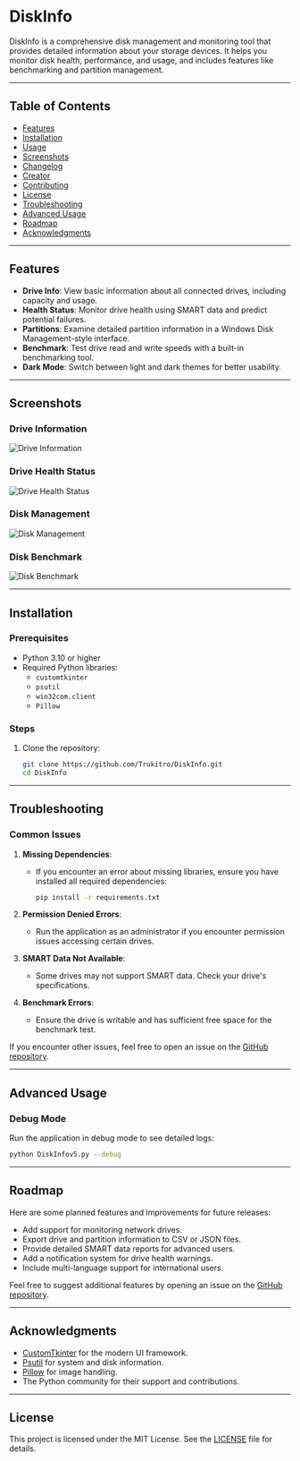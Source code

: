 # DiskInfo

DiskInfo is a comprehensive disk management and monitoring tool that provides detailed information about your storage devices. It helps you monitor disk health, performance, and usage, and includes features like benchmarking and partition management.

---

## Table of Contents
- [Features](#features)
- [Installation](#installation)
- [Usage](#usage)
- [Screenshots](#screenshots)
- [Changelog](#changelog)
- [Creator](#creator)
- [Contributing](#contributing)
- [License](#license)
- [Troubleshooting](#troubleshooting)
- [Advanced Usage](#advanced-usage)
- [Roadmap](#roadmap)
- [Acknowledgments](#acknowledgments)

---

## Features

- **Drive Info**: View basic information about all connected drives, including capacity and usage.
- **Health Status**: Monitor drive health using SMART data and predict potential failures.
- **Partitions**: Examine detailed partition information in a Windows Disk Management-style interface.
- **Benchmark**: Test drive read and write speeds with a built-in benchmarking tool.
- **Dark Mode**: Switch between light and dark themes for better usability.

---

## Screenshots

### Drive Information
![Drive Information](images/DriveInformation.png)

### Drive Health Status
![Drive Health Status](images/DriveHealthStatus.png)

### Disk Management
![Disk Management](images/DiskManagement.png)

### Disk Benchmark
![Disk Benchmark](images/DiskBenchmark.png)

---

## Installation

### Prerequisites
- Python 3.10 or higher
- Required Python libraries:
  - `customtkinter`
  - `psutil`
  - `win32com.client`
  - `Pillow`

### Steps
1. Clone the repository:
   ```bash
   git clone https://github.com/Trukitro/DiskInfo.git
   cd DiskInfo
   ```

---

## Troubleshooting

### Common Issues

1. **Missing Dependencies**:
   - If you encounter an error about missing libraries, ensure you have installed all required dependencies:
     ```bash
     pip install -r requirements.txt
     ```

2. **Permission Denied Errors**:
   - Run the application as an administrator if you encounter permission issues accessing certain drives.

3. **SMART Data Not Available**:
   - Some drives may not support SMART data. Check your drive's specifications.

4. **Benchmark Errors**:
   - Ensure the drive is writable and has sufficient free space for the benchmark test.

If you encounter other issues, feel free to open an issue on the [GitHub repository](https://github.com/Trukitro/DiskInfo/issues).

---

## Advanced Usage

### Debug Mode
Run the application in debug mode to see detailed logs:
```bash
python DiskInfov5.py --debug
```

---

## Roadmap

Here are some planned features and improvements for future releases:

- Add support for monitoring network drives.
- Export drive and partition information to CSV or JSON files.
- Provide detailed SMART data reports for advanced users.
- Add a notification system for drive health warnings.
- Include multi-language support for international users.

Feel free to suggest additional features by opening an issue on the [GitHub repository](https://github.com/Trukitro/DiskInfo/issues).

---

## Acknowledgments

- [CustomTkinter](https://github.com/TomSchimansky/CustomTkinter) for the modern UI framework.
- [Psutil](https://github.com/giampaolo/psutil) for system and disk information.
- [Pillow](https://python-pillow.org/) for image handling.
- The Python community for their support and contributions.

---

## License

This project is licensed under the MIT License. See the [LICENSE](LICENSE) file for details.